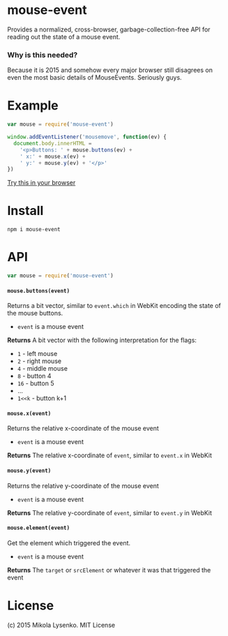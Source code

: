 # mouse-event
Provides a normalized, cross-browser, garbage-collection-free API for reading out the state of a mouse event.

### Why is this needed?
Because it is 2015 and somehow every major browser still disagrees on even the most basic details of MouseEvents.  Seriously guys.

# Example

```javascript
var mouse = require('mouse-event')

window.addEventListener('mousemove', function(ev) {
  document.body.innerHTML =
    '<p>Buttons: ' + mouse.buttons(ev) + 
    ' x:' + mouse.x(ev) + 
    ' y:' + mouse.y(ev) + '</p>'
})
```

[Try this in your browser](https://mikolalysenko.github.io/mouse-event)

# Install

```
npm i mouse-event
```

# API

```javascript
var mouse = require('mouse-event')
```

#### `mouse.buttons(event)`
Returns a bit vector, similar to `event.which` in WebKit encoding the state of the mouse buttons.

* `event` is a mouse event

**Returns** A bit vector with the following interpretation for the flags:
* `1` - left mouse
* `2` - right mouse
* `4` - middle mouse
* `8` - button 4
* `16` - button 5
* ...
* `1<<k`  - button k+1

#### `mouse.x(event)`
Returns the relative x-coordinate of the mouse event

* `event` is a mouse event

**Returns** The relative x-coordinate of `event`, similar to `event.x` in WebKit

#### `mouse.y(event)`
Returns the relative y-coordinate of the mouse  event

* `event` is a mouse event

**Returns** The relative y-coordinate of `event`, similar to `event.y` in WebKit

#### `mouse.element(event)`
Get the element which triggered the event.

* `event` is a mouse event

**Returns** The `target` or `srcElement` or whatever it was that triggered the event

# License
(c) 2015 Mikola Lysenko. MIT License
